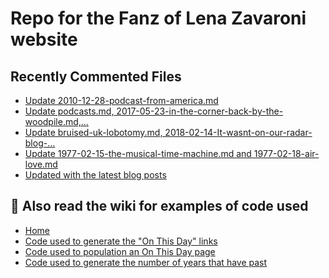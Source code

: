 # Repo for the Fanz of Lena Zavaroni website

## Recently Commented Files
<!-- BLOG-POST-LIST:START -->
- [Update 2010-12-28-podcast-from-america.md](https://github.com/FanzOfLenaZavaroni/fanzoflenazavaroni.github.io/commit/bf913422e556f3c74972907a66fe090b252a8e6a)
- [Update podcasts.md, 2017-05-23-in-the-corner-back-by-the-woodpile.md,…](https://github.com/FanzOfLenaZavaroni/fanzoflenazavaroni.github.io/commit/00a09f6b026650df7f6c8ed797310da388ebf416)
- [Update bruised-uk-lobotomy.md, 2018-02-14-It-wasnt-on-our-radar-blog-…](https://github.com/FanzOfLenaZavaroni/fanzoflenazavaroni.github.io/commit/8cfba1bef879a5f55e13ac5c48e3b8b3a3cef817)
- [Update 1977-02-15-the-musical-time-machine.md and 1977-02-18-air-love.md](https://github.com/FanzOfLenaZavaroni/fanzoflenazavaroni.github.io/commit/a6dc8ee4df4ea6a4f8ca96cab45d98379d6287bf)
- [Updated with the latest blog posts](https://github.com/FanzOfLenaZavaroni/fanzoflenazavaroni.github.io/commit/60f7ddbec9afa16726c7cd3874f677ad27452695)
<!-- BLOG-POST-LIST:END -->

## :notebook: Also read the wiki for examples of code used
* [Home](https://github.com/FanzOfLenaZavaroni/fanzoflenazavaroni.github.io/wiki)
* [Code used to generate the "On This Day" links](https://github.com/FanzOfLenaZavaroni/fanzoflenazavaroni.github.io/wiki/On-This-Day-Code)
* [Code used to population an On This Day page](https://github.com/FanzOfLenaZavaroni/fanzoflenazavaroni.github.io/wiki/Code-used-to-population-an-On-This-Day-page)
* [Code used to generate the number of years that have past](https://github.com/FanzOfLenaZavaroni/fanzoflenazavaroni.github.io/wiki/Number-of-years-gone-by-code)
